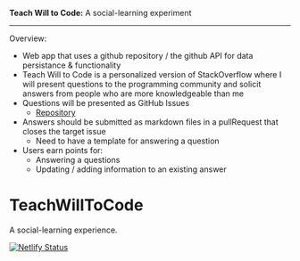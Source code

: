 <p><b>Teach Will to Code:</b> A social-learning experiment</p>
<hr />

Overview:

- Web app that uses a github repository / the github API for data persistance & functionality
- Teach Will to Code is a personalized version of StackOverflow where I will present questions to the programming community and solicit answers from people who are more knowledgeable than me
- Questions will be presented as GitHub Issues 
  - [Repository](https://github.com/wijohnst/AnswerTheseQuestions)
- Answers should be submitted as markdown files in a pullRequest that closes the target issue
  - Need to have a template for answering a question
- Users earn points for:
  - Answering a questions
  - Updating / adding information to an existing answer
# TeachWillToCode
A social-learning experience.

[![Netlify Status](https://api.netlify.com/api/v1/badges/142d60a3-3a67-42cb-9a03-aa6eebc39aef/deploy-status)](https://app.netlify.com/sites/teachwilltocode/deploys)